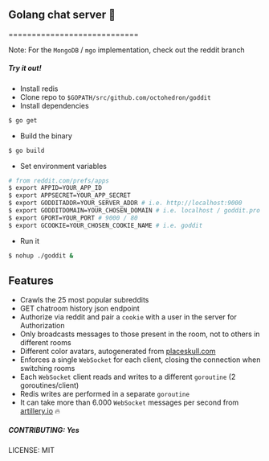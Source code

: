 ## Golang chat server 🏓

============================

Note: For the `MongoDB` / `mgo` implementation, check out the reddit branch

##### Try it out!

- Install redis
- Clone repo to `$GOPATH/src/github.com/octohedron/goddit`
- Install dependencies

```bash
$ go get
```

- Build the binary

```bash
$ go build
```

- Set environment variables

```bash
# from reddit.com/prefs/apps
$ export APPID=YOUR_APP_ID
$ export APPSECRET=YOUR_APP_SECRET
$ export GODDITADDR=YOUR_SERVER_ADDR # i.e. http://localhost:9000
$ export GODDITDOMAIN=YOUR_CHOSEN_DOMAIN # i.e. localhost / goddit.pro
$ export GPORT=YOUR_PORT # 9000 / 80
$ export GCOOKIE=YOUR_CHOSEN_COOKIE_NAME # i.e. goddit
```

- Run it

```bash
$ nohup ./goddit &
```

## Features

- Crawls the 25 most popular subreddits
- GET chatroom history json endpoint
- Authorize via reddit and pair a `cookie` with a user in the server for Authorization
- Only broadcasts messages to those present in the room, not to others in different rooms
- Different color avatars, autogenerated from [placeskull.com](http://placeskull.com)
- Enforces a single `WebSocket` for each client, closing the connection when switching rooms
- Each `WebSocket` client reads and writes to a different `goroutine` (2 goroutines/client)
- Redis writes are performed in a separate `goroutine`
- It can take more than 6.000 `WebSocket` messages per second from [artillery.io](http://artillery.io) 🔥

##### CONTRIBUTING: Yes

LICENSE: MIT
